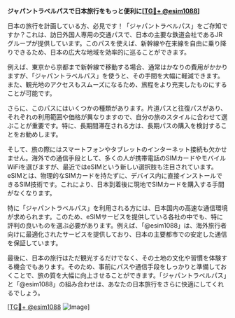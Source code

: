 **ジャパントラベルパスで日本旅行をもっと便利に[[TG💪+ @esim1088](https://t.me/s/esim1088)]**

日本の旅行を計画している方、必見です！「ジャパントラベルパス」をご存知ですか？これは、訪日外国人専用の交通パスで、日本の主要な鉄道会社であるJRグループが提供しています。このパスを使えば、新幹線や在来線を自由に乗り降りできるため、日本の広大な地域を効率的に巡ることができます。

例えば、東京から京都まで新幹線で移動する場合、通常はかなりの費用がかかりますが、「ジャパントラベルパス」を使うと、その手間を大幅に軽減できます。また、観光地のアクセスもスムーズになるため、旅程をより充実したものにすることが可能です。

さらに、このパスにはいくつかの種類があります。片道パスと往復パスがあり、それぞれの利用範囲や価格が異なりますので、自分の旅のスタイルに合わせて選ぶことが重要です。特に、長期間滞在される方は、長期パスの購入を検討することをお勧めします。

そして、旅の際にはスマートフォンやタブレットのインターネット接続も欠かせません。海外での通信手段として、多くの人が携帯電話のSIMカードやモバイルWiFiを選びますが、最近ではeSIMという新しい選択肢も注目されています。eSIMとは、物理的なSIMカードを持たずに、デバイス内に直接インストールできるSIM技術です。これにより、日本到着後に現地でSIMカードを購入する手間がなくなります。

特に「ジャパントラベルパス」を利用される方には、日本国内の高速な通信環境が求められます。このため、eSIMサービスを提供している各社の中でも、特に評判の良いものを選ぶ必要があります。例えば、「@esim1088」は、海外旅行者向けに最適化されたサービスを提供しており、日本の主要都市での安定した通信を保証しています。

最後に、日本の旅行はただ観光するだけでなく、その土地の文化や習慣を体験する機会でもあります。そのため、事前にパスや通信手段をしっかりと準備しておくことで、旅の質を大幅に向上させることができます。「ジャパントラベルパス」と「@esim1088」の組み合わせは、あなたの日本旅行をさらに快適にしてくれるでしょう。

[[TG💪+ @esim1088](https://t.me/s/esim1088) ![Image](https://i.postimg.cc/Y0z9fWf4/image.png)]